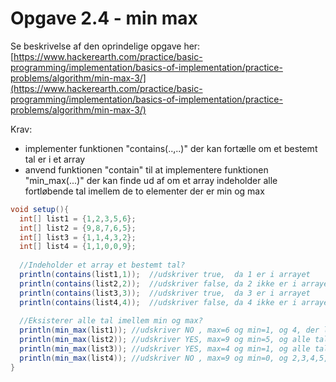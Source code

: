 # Opgave 2.4 - min max

Se beskrivelse af den oprindelige opgave her:
[https://www.hackerearth.com/practice/basic-programming/implementation/basics-of-implementation/practice-problems/algorithm/min-max-3/](https://www.hackerearth.com/practice/basic-programming/implementation/basics-of-implementation/practice-problems/algorithm/min-max-3/)

Krav:
- implementer funktionen "contains(..,..)" der kan fortælle om et bestemt tal er i et array
- anvend funktionen "contain" til at implementere funktionen "min_max(...)" der kan finde ud af om et array indeholder alle fortløbende tal imellem de to elementer der er min og max
```java
void setup(){
  int[] list1 = {1,2,3,5,6};
  int[] list2 = {9,8,7,6,5};
  int[] list3 = {1,1,4,3,2};
  int[] list4 = {1,1,0,0,9};
  
  //Indeholder et array et bestemt tal?
  println(contains(list1,1));  //udskriver true,  da 1 er i arrayet
  println(contains(list2,2));  //udskriver false, da 2 ikke er i arrayet
  println(contains(list3,3));  //udskriver true,  da 3 er i arrayet
  println(contains(list4,4));  //udskriver false, da 4 ikke er i arrayet
  
  //Eksisterer alle tal imellem min og max?
  println(min_max(list1)); //udskriver NO , max=6 og min=1, og 4, der ligger imellem 1 og 6 mangler! 
  println(min_max(list2)); //udskriver YES, max=9 og min=5, og alle tal imellem 9 og 5 er i arrayet
  println(min_max(list3)); //udskriver YES, max=4 og min=1, og alle tal imellem 9 og 5 er i arrayet
  println(min_max(list4)); //udskriver NO , max=9 og min=0, og 2,3,4,5,6,7,8 mangler
}
``` 